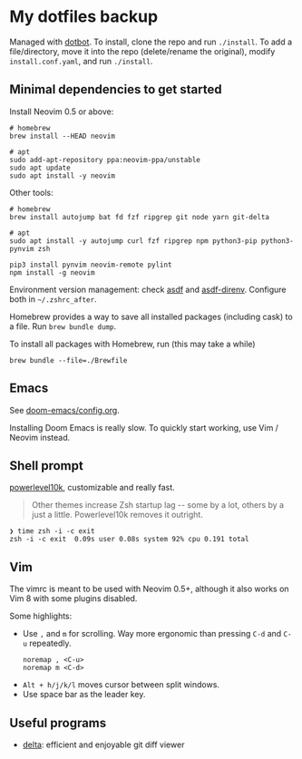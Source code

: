 # My dotfiles backup

Managed with [dotbot](https://github.com/anishathalye/dotbot). To install,
clone the repo and run `./install`. To add a file/directory, move it into the
repo (delete/rename the original), modify `install.conf.yaml`, and run
`./install`.

## Minimal dependencies to get started

Install Neovim 0.5 or above:
```
# homebrew
brew install --HEAD neovim

# apt
sudo add-apt-repository ppa:neovim-ppa/unstable
sudo apt update
sudo apt install -y neovim
```

Other tools:
```
# homebrew
brew install autojump bat fd fzf ripgrep git node yarn git-delta

# apt
sudo apt install -y autojump curl fzf ripgrep npm python3-pip python3-pynvim zsh

pip3 install pynvim neovim-remote pylint
npm install -g neovim
```

Environment version management: check [asdf](https://asdf-vm.com) and
[asdf-direnv](https://github.com/asdf-community/asdf-direnv). Configure both
in `~/.zshrc_after`.

Homebrew provides a way to save all installed packages (including cask) to a
file. Run `brew bundle dump`.

To install all packages with Homebrew, run (this may take a while)
```
brew bundle --file=./Brewfile
```

## Emacs

See [doom-emacs/config.org](doom-emacs/config.org).

Installing Doom Emacs is really slow. To quickly start working, use Vim / Neovim
instead.

## Shell prompt

[powerlevel10k](https://github.com/romkatv/powerlevel10k), customizable and
really fast.

> Other themes increase Zsh startup lag -- some by a lot, others by a just a
> little. Powerlevel10k removes it outright.
```
❯ time zsh -i -c exit
zsh -i -c exit  0.09s user 0.08s system 92% cpu 0.191 total
```

## Vim

The vimrc is meant to be used with Neovim 0.5+, although it also works on
Vim 8 with some plugins disabled.

Some highlights:

- Use `,` and `m` for scrolling. Way more ergonomic than pressing `C-d` and
  `C-u` repeatedly.
    ```
    noremap , <C-u>
    noremap m <C-d>
    ```
- `Alt + h/j/k/l` moves cursor between split windows.
- Use space bar as the leader key.

## Useful programs

- [delta](https://github.com/dandavison/delta): efficient and enjoyable git diff viewer

